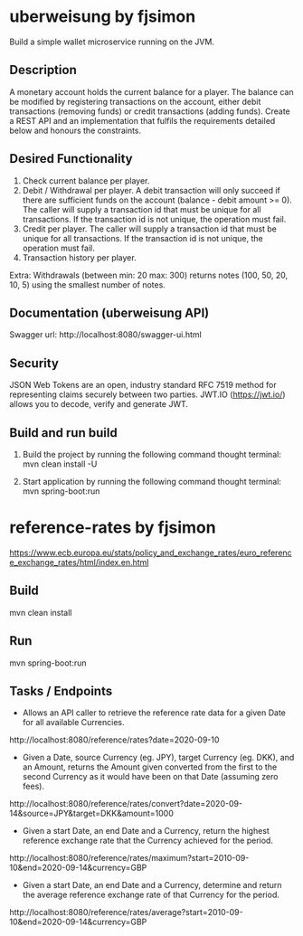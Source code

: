# uberweisung by fjsimon

Build a simple wallet microservice running on the JVM.

## Description

A monetary account holds the current balance for a player.
The balance can be modified by registering transactions on the account, either debit transactions (removing funds) or credit transactions (adding funds).
Create a REST API and an implementation that fulfils the requirements detailed below and honours the constraints.

## Desired Functionality

1. Check current balance per player.
2. Debit / Withdrawal per player. A debit transaction will only succeed if there are sufficient funds on the account (balance - debit amount >= 0). The caller will supply a transaction id that must be unique for all transactions. If the transaction id is not unique, the operation must fail.
3. Credit per player. The caller will supply a transaction id that must be unique for all transactions. If the transaction id is not unique, the operation must fail.
4. Transaction history per player.

Extra: Withdrawals (between min: 20 max: 300) returns notes (100, 50, 20, 10, 5) using the smallest number of notes.

## Documentation (uberweisung API)

Swagger url: http://localhost:8080/swagger-ui.html

## Security

JSON Web Tokens are an open, industry standard RFC 7519 method for representing claims securely between two parties.
JWT.IO (https://jwt.io/)  allows you to decode, verify and generate JWT.

## Build and run build

1. Build the project by running the following command thought terminal: mvn clean install -U

2. Start application by running the following command thought terminal: mvn spring-boot:run

# reference-rates by fjsimon

https://www.ecb.europa.eu/stats/policy_and_exchange_rates/euro_reference_exchange_rates/html/index.en.html

## Build

mvn clean install

## Run

mvn spring-boot:run

## Tasks / Endpoints

* Allows an API caller to retrieve the reference rate data for a given 
Date for all available Currencies.

http://localhost:8080/reference/rates?date=2020-09-10

* Given a Date, source Currency (eg. JPY), target Currency (eg. DKK), 
and an Amount, returns the Amount given converted from the first to the 
second Currency as it would have been on that Date (assuming zero fees).

http://localhost:8080/reference/rates/convert?date=2020-09-14&source=JPY&target=DKK&amount=1000

* Given a start Date, an end Date and a Currency, return the highest reference 
exchange rate that the Currency achieved for the period.

http://localhost:8080/reference/rates/maximum?start=2010-09-10&end=2020-09-14&currency=GBP

* Given a start Date, an end Date and a Currency, determine and return 
the average reference exchange rate of that Currency for the period.

http://localhost:8080/reference/rates/average?start=2010-09-10&end=2020-09-14&currency=GBP